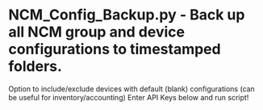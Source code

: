 # NCM_Config_Backup.py - Back up all NCM group and device configurations to timestamped folders.
Option to include/exclude devices with default (blank) configurations (can be useful for inventory/accounting)
Enter API Keys below and run script!